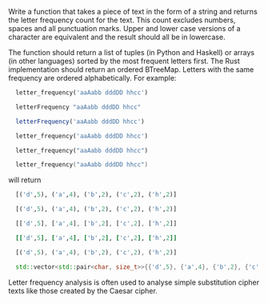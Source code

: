 Write a function that takes a piece of text in the form of a string and returns the letter frequency count for the text. This count excludes numbers, spaces and all punctuation marks. Upper and lower case versions of a character are equivalent and the result should all be in lowercase.

The function should return a list of tuples (in Python and Haskell) or arrays (in other languages) sorted by the most frequent letters first. The Rust implementation should return an ordered BTreeMap.
Letters with the same frequency are ordered alphabetically.
For example:

```python
  letter_frequency('aaAabb dddDD hhcc')
```  
```haskell
  letterFrequency "aaAabb dddDD hhcc"
```
```javascript
  letterFrequency('aaAabb dddDD hhcc')
```
```ruby
  letter_frequency('aaAabb dddDD hhcc')
```
```rust
  letter_frequency("aaAabb dddDD hhcc")
```
```C++
  letter_frequency("aaAabb dddDD hhcc")
```

will return

```python
  [('d',5), ('a',4), ('b',2), ('c',2), ('h',2)]
```  
```haskell
  [('d',5), ('a',4), ('b',2), ('c',2), ('h',2)]
```  
```javascript
  [['d',5], ['a',4], ['b',2], ['c',2], ['h',2]]
```
```ruby
  [['d',5], ['a',4], ['b',2], ['c',2], ['h',2]]
```
```rust
  [('d',5), ('a',4), ('b',2), ('c',2), ('h',2)]
```
```C++
  std::vector<std::pair<char, size_t>>{{'d',5}, {'a',4}, {'b',2}, {'c',2}, {'h',2}}
```

Letter frequency analysis is often used to analyse simple substitution cipher texts like those created by the Caesar cipher.
